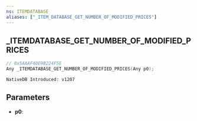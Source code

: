 ```yaml
---
ns: ITEMDATABASE
aliases: ["_ITEM_DATABASE_GET_NUMBER_OF_MODIFIED_PRICES"]
---
```

## _ITEMDATABASE_GET_NUMBER_OF_MODIFIED_PRICES

```c
// 0x5AAAF40E9B224F5E
Any _ITEMDATABASE_GET_NUMBER_OF_MODIFIED_PRICES(Any p0);
```

```
NativeDB Introduced: v1207
```

## Parameters
* **p0**:
